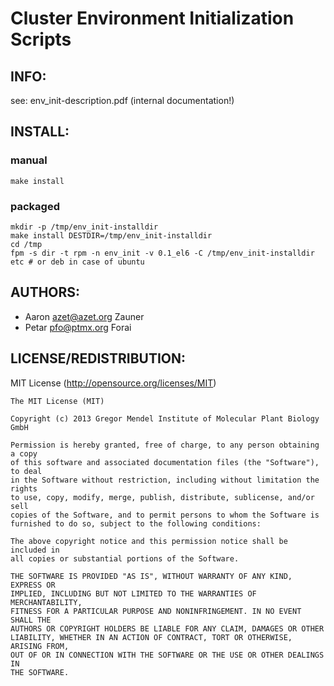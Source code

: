 # Cluster Environment Initialization Scripts

## INFO:
see: env_init-description.pdf (internal documentation!)

## INSTALL:
### manual
    make install

### packaged
    mkdir -p /tmp/env_init-installdir
    make install DESTDIR=/tmp/env_init-installdir
    cd /tmp
    fpm -s dir -t rpm -n env_init -v 0.1_el6 -C /tmp/env_init-installdir etc # or deb in case of ubuntu
    

## AUTHORS:
* Aaron <azet@azet.org> Zauner
* Petar <pfo@ptmx.org>  Forai

## LICENSE/REDISTRIBUTION:
MIT License (http://opensource.org/licenses/MIT)

```
The MIT License (MIT)

Copyright (c) 2013 Gregor Mendel Institute of Molecular Plant Biology GmbH

Permission is hereby granted, free of charge, to any person obtaining a copy
of this software and associated documentation files (the "Software"), to deal
in the Software without restriction, including without limitation the rights
to use, copy, modify, merge, publish, distribute, sublicense, and/or sell
copies of the Software, and to permit persons to whom the Software is
furnished to do so, subject to the following conditions:

The above copyright notice and this permission notice shall be included in
all copies or substantial portions of the Software.

THE SOFTWARE IS PROVIDED "AS IS", WITHOUT WARRANTY OF ANY KIND, EXPRESS OR
IMPLIED, INCLUDING BUT NOT LIMITED TO THE WARRANTIES OF MERCHANTABILITY,
FITNESS FOR A PARTICULAR PURPOSE AND NONINFRINGEMENT. IN NO EVENT SHALL THE
AUTHORS OR COPYRIGHT HOLDERS BE LIABLE FOR ANY CLAIM, DAMAGES OR OTHER
LIABILITY, WHETHER IN AN ACTION OF CONTRACT, TORT OR OTHERWISE, ARISING FROM,
OUT OF OR IN CONNECTION WITH THE SOFTWARE OR THE USE OR OTHER DEALINGS IN
THE SOFTWARE.
```
